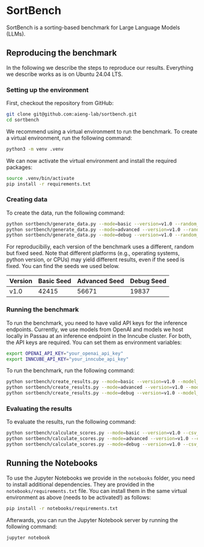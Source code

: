 # SortBench

SortBench is a sorting-based benchmark for Large Language Models (LLMs).

## Reproducing the benchmark

In the following we describe the steps to reproduce our results. Everything we describe works as is on Ubuntu 24.04 LTS. 

### Setting up the environment

First, checkout the repository from GitHub:

```bash
git clone git@github.com:aieng-lab/sortbench.git
cd sortbench
```

We recommend using a virtual environment to run the benchmark. To create a virtual environment, run the following command:

```bash
python3 -m venv .venv
```

We can now activate the virtual environment and install the required packages:

```bash
source .venv/bin/activate
pip install -r requirements.txt
```

### Creating data

To create the data, run the following command:

```bash
python sortbench/generate_data.py --mode=basic --version=v1.0 --random_seed=42415
python sortbench/generate_data.py --mode=advanced --version=v1.0 --random_seed=56671
python sortbench/generate_data.py --mode=debug --version=v1.0 --random_seed=56671
```

For reproducibiliy, each version of the benchmark uses a different, random but fixed seed. Note that different platforms (e.g., operating systems, python version, or CPUs) may yield different results, even if the seed is fixed. You can find the seeds we used below. 

| Version | Basic Seed | Advanced Seed | Debug Seed |
| ------- | ---------- | ------------- | ---------- |
| v1.0    | 42415      | 56671         | 19837      |

### Running the benchmark

To run the benchmark, you need to have valid API keys for the inference endpoints. Currently, we use models from OpenAI and models we host locally in Passau at an inference endpoint in the Inncube cluster. For both, the API keys are required. You can set them as environment variables:

```bash
export OPENAI_API_KEY="your_openai_api_key"
export INNCUBE_API_KEY="your_inncube_api_key"
```

To run the benchmark, run the following command:

```bash
python sortbench/create_results.py --mode=basic --version=v1.0 --model_names gpt-4o gpt-4o-mini
python sortbench/create_results.py --mode=advanced --version=v1.0 --model_names gpt-4o gpt-4o-mini
python sortbench/create_results.py --mode=debug --version=v1.0 --model_names gpt-4o gpt-4o-mini
```

### Evaluating the results

To evaluate the results, run the following command:

```bash
python sortbench/calculate_scores.py --mode=basic --version=v1.0 --csv_file="scores/scores_basic_v1.0.csv"
python sortbench/calculate_scores.py --mode=advanced --version=v1.0 --csv_file="scores/scores_basic_v1.0.csv"
python sortbench/calculate_scores.py --mode=debug --version=v1.0 --csv_file="scores/scores_basic_v1.0.csv"
```

## Running the Notebooks

To use the Jupyter Notebooks we provide in the `notebooks` folder, you need to install additional dependencies. They are provided in the `notebooks/requirements.txt` file. You can install them in the same virtual environment as above (needs to be activated!) as follows:

```bash
pip install -r notebooks/requirements.txt
```

Afterwards, you can run the Jupyter Notebook server by running the following command:

```bash
jupyter notebook
```

